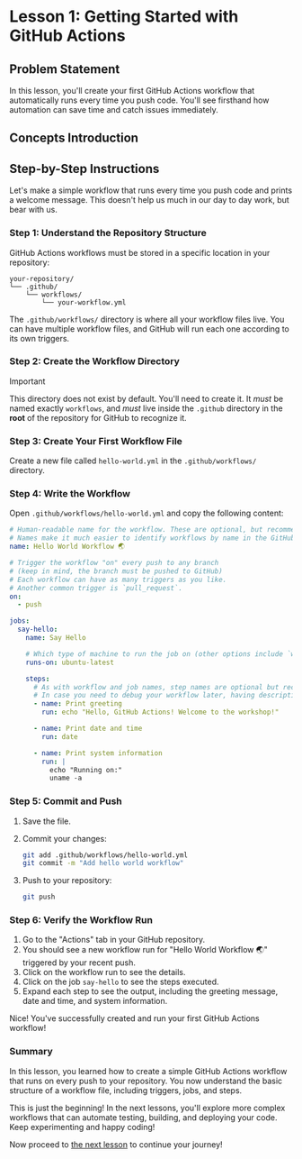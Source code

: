 # Lesson 1: Getting Started with GitHub Actions

## Problem Statement

In this lesson, you'll create your first GitHub Actions workflow that
automatically runs every time you push code. You'll see firsthand how automation
can save time and catch issues immediately.

## Concepts Introduction

## Step-by-Step Instructions

Let's make a simple workflow that runs every time you push code and prints a
welcome message. This doesn't help us much in our day to day work, but bear with
us.

### Step 1: Understand the Repository Structure

GitHub Actions workflows must be stored in a specific location in your
repository:

```text
your-repository/
└── .github/
    └── workflows/
        └── your-workflow.yml
```

The `.github/workflows/` directory is where all your workflow files live. You
can have multiple workflow files, and GitHub will run each one according to its
own triggers.

### Step 2: Create the Workflow Directory

> [!IMPORTANT]
> This directory does not exist by default. You'll need to create it.
> It _must_ be named exactly `workflows`, and _must_ live inside the
> `.github` directory in the **root** of the repository for GitHub to recognize
> it.

### Step 3: Create Your First Workflow File

Create a new file called `hello-world.yml` in the `.github/workflows/`
directory.

### Step 4: Write the Workflow

Open `.github/workflows/hello-world.yml` and copy the following content:

```yaml
# Human-readable name for the workflow. These are optional, but recommended.
# Names make it much easier to identify workflows by name in the GitHub Actions UI.
name: Hello World Workflow 🌏

# Trigger the workflow "on" every push to any branch
# (keep in mind, the branch must be pushed to GitHub)
# Each workflow can have as many triggers as you like.
# Another common trigger is `pull_request`.
on:
  - push

jobs:
  say-hello:
    name: Say Hello

    # Which type of machine to run the job on (other options include `windows-latest` and `macos-latest`)
    runs-on: ubuntu-latest

    steps:
      # As with workflow and job names, step names are optional but recommended.
      # In case you need to debug your workflow later, having descriptive names is very helpful.
      - name: Print greeting
        run: echo "Hello, GitHub Actions! Welcome to the workshop!"

      - name: Print date and time
        run: date

      - name: Print system information
        run: |
          echo "Running on:"
          uname -a
```

### Step 5: Commit and Push

1. Save the file.
2. Commit your changes:

   ```bash
   git add .github/workflows/hello-world.yml
   git commit -m "Add hello world workflow"
   ```

3. Push to your repository:

   ```bash
   git push
   ```

### Step 6: Verify the Workflow Run

1. Go to the "Actions" tab in your GitHub repository.
2. You should see a new workflow run for "Hello World Workflow 🌏" triggered by
   your recent push.
3. Click on the workflow run to see the details.
4. Click on the job `say-hello` to see the steps executed.
5. Expand each step to see the output, including the greeting message, date and
   time, and system information.

Nice! You've successfully created and run your first GitHub Actions workflow!

### Summary

In this lesson, you learned how to create a simple GitHub Actions workflow that
runs on every push to your repository. You now understand the basic structure of
a workflow file, including triggers, jobs, and steps.

This is just the beginning! In the next lessons, you'll explore more complex
workflows that can automate testing, building, and deploying your code. Keep
experimenting and happy coding!

Now proceed to [the next lesson](./002-running-build.md) to continue your
journey!
